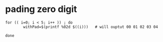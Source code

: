# pading zero digit

```
for (( i=0; i < 5; i++ )) ; do
		withPad=$(printf %02d $((i)))   # will ouptut 00 01 02 03 04
    
done
```
